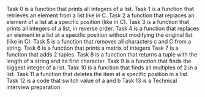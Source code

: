 Task 0 is a function that prints all integers of a list.
Task 1 is  a function that retrieves an element from a list like in C.
Task 2  a function that replaces an element of a list at a specific position (like in C).
Task 3 is a function that prints all integers of a list, in reverse order.
Task 4 is  a function that replaces an element in a list at a specific position without modifying the original list (like in C).
Task 5 is a function that removes all characters c and C from a string.
Task 6 is a function that prints a matrix of integers
Task 7 is a function that adds 2 tuples.
Task 8 is a function that returns a tuple with the length of a string and its first character.
Task 9 is a function that finds the biggest integer of a list.
Task 10 is a function that finds all multiples of 2 in a list.
Task 11 a function that deletes the item at a specific position in a list.
Task 12 is a code that switch value of a and b
Task 13 is a Technical interview preparation
